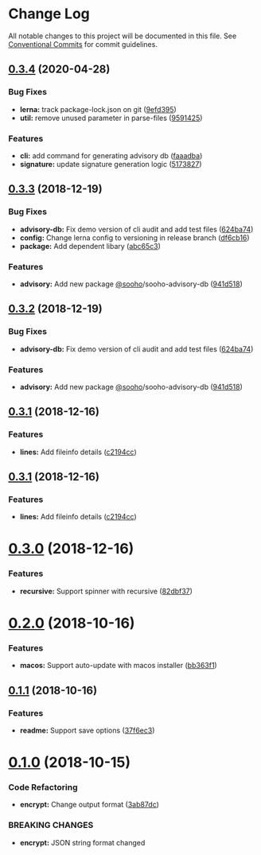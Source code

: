 # Change Log

All notable changes to this project will be documented in this file.
See [Conventional Commits](https://conventionalcommits.org) for commit guidelines.

## [0.3.4](https://github.com/soohoio/sooho/compare/v0.3.3...v0.3.4) (2020-04-28)


### Bug Fixes

* **lerna:** track package-lock.json on git ([9efd395](https://github.com/soohoio/sooho/commit/9efd395fe8e3b5acf55f676c9a96036b1f457dca))
* **util:** remove unused parameter in parse-files ([9591425](https://github.com/soohoio/sooho/commit/95914254effaf9e576f23d9f4a0e8c0aba7d2941))


### Features

* **cli:** add command for generating advisory db ([faaadba](https://github.com/soohoio/sooho/commit/faaadba564401bc9cbef8460a219f45feb3b181c))
* **signature:** update signature generation logic ([5173827](https://github.com/soohoio/sooho/commit/517382715617af124864d93e460869daf5e8d36f))





## [0.3.3](https://github.com/soohoio/sooho/compare/v0.3.1...v0.3.3) (2018-12-19)


### Bug Fixes

* **advisory-db:** Fix demo version of cli audit and add test files ([624ba74](https://github.com/soohoio/sooho/commit/624ba74))
* **config:** Change lerna config to versioning in release branch ([df6cb16](https://github.com/soohoio/sooho/commit/df6cb16))
* **package:** Add dependent libary ([abc65c3](https://github.com/soohoio/sooho/commit/abc65c3))


### Features

* **advisory:** Add new package [@sooho](https://github.com/sooho)/sooho-advisory-db ([941d518](https://github.com/soohoio/sooho/commit/941d518))





## [0.3.2](https://github.com/soohoio/sooho/compare/v0.3.1...v0.3.2) (2018-12-19)


### Bug Fixes

* **advisory-db:** Fix demo version of cli audit and add test files ([624ba74](https://github.com/soohoio/sooho/commit/624ba74))


### Features

* **advisory:** Add new package [@sooho](https://github.com/sooho)/sooho-advisory-db ([941d518](https://github.com/soohoio/sooho/commit/941d518))





## [0.3.1](https://github.com/soohoio/sooho/compare/v0.3.0...v0.3.1) (2018-12-16)


### Features

* **lines:** Add fileinfo details ([c2194cc](https://github.com/soohoio/sooho/commit/c2194cc))





## [0.3.1](https://github.com/soohoio/sooho/compare/v0.3.0...v0.3.1) (2018-12-16)


### Features

* **lines:** Add fileinfo details ([c2194cc](https://github.com/soohoio/sooho/commit/c2194cc))





# [0.3.0](https://github.com/soohoio/sooho/compare/v0.2.0...v0.3.0) (2018-12-16)


### Features

* **recursive:** Support spinner with recursive ([82dbf37](https://github.com/soohoio/sooho/commit/82dbf37))





# [0.2.0](https://github.com/soohoio/sooho/compare/v0.1.1...v0.2.0) (2018-10-16)


### Features

* **macos:** Support auto-update with macos installer ([bb363f1](https://github.com/soohoio/sooho/commit/bb363f1))





## [0.1.1](https://github.com/soohoio/sooho/compare/v0.1.0...v0.1.1) (2018-10-16)


### Features

* **readme:** Support save options ([37f6ec3](https://github.com/soohoio/sooho/commit/37f6ec3))





# [0.1.0](https://github.com/soohoio/sooho/compare/v0.0.2-alpha.0...v0.1.0) (2018-10-15)


### Code Refactoring

* **encrypt:** Change output format ([3ab87dc](https://github.com/soohoio/sooho/commit/3ab87dc))


### BREAKING CHANGES

* **encrypt:** JSON string format changed

